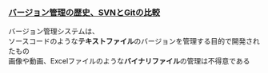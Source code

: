 
### [バージョン管理の歴史、SVNとGitの比較](https://techracho.bpsinc.jp/hachi8833/2017_03_14/36735)

バージョン管理システムは、  
ソースコードのような**テキストファイル**のバージョンを管理する目的で開発されたもの  
画像や動画、Excelファイルのような**バイナリファイル**の管理は不得意である  
